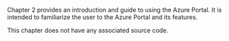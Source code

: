 Chapter 2 provides an introduction and guide to using the Azure Portal. It is intended to familiarize the user to the Azure Portal and its features. 

This chapter does not have any associated source code.
